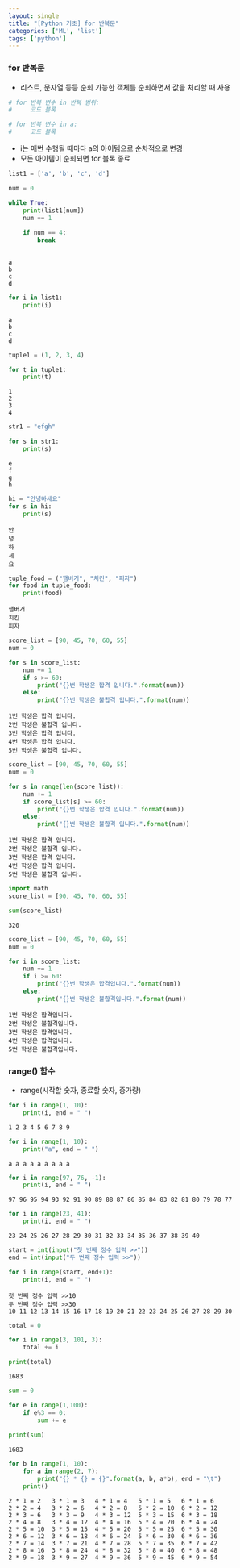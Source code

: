 ```yaml
---
layout: single
title: "[Python 기초] for 반복문"
categories: ['ML', 'list']
tags: ['python']
---
```


### for 반복문
- 리스트, 문자열 등등 순회 가능한 객체를 순회하면서 값을 처리할 때 사용


```python
# for 반복 변수 in 반복 범위:
#     코드 블록

# for 반복 변수 in a:
#     코드 블록
```

- i는 매번 수행될 때마다 a의 아이템으로 순차적으로 변경
- 모든 아이템이 순회되면 for 블록 종료


```python
list1 = ['a', 'b', 'c', 'd']

num = 0

while True:
    print(list1[num])
    num += 1
    
    if num == 4:
        break
        
```

    a
    b
    c
    d
    


```python
for i in list1:
    print(i)
```

    a
    b
    c
    d
    


```python
tuple1 = (1, 2, 3, 4)

for t in tuple1:
    print(t)
```

    1
    2
    3
    4
    


```python
str1 = "efgh"

for s in str1:
    print(s)
```

    e
    f
    g
    h
    


```python
hi = "안녕하세요"
for s in hi:
    print(s)
```

    안
    녕
    하
    세
    요
    


```python
tuple_food = ("햄버거", "치킨", "피자")
for food in tuple_food:
    print(food)
```

    햄버거
    치킨
    피자
    


```python
score_list = [90, 45, 70, 60, 55]
num = 0

for s in score_list:
    num += 1
    if s >= 60:
        print("{}번 학생은 합격 입니다.".format(num))
    else:
        print("{}번 학생은 불합격 입니다.".format(num))    
```

    1번 학생은 합격 입니다.
    2번 학생은 불합격 입니다.
    3번 학생은 합격 입니다.
    4번 학생은 합격 입니다.
    5번 학생은 불합격 입니다.
    


```python
score_list = [90, 45, 70, 60, 55]
num = 0

for s in range(len(score_list)):
    num += 1
    if score_list[s] >= 60:
        print("{}번 학생은 합격 입니다.".format(num))
    else:
        print("{}번 학생은 불합격 입니다.".format(num))    
```

    1번 학생은 합격 입니다.
    2번 학생은 불합격 입니다.
    3번 학생은 합격 입니다.
    4번 학생은 합격 입니다.
    5번 학생은 불합격 입니다.
    


```python
import math
score_list = [90, 45, 70, 60, 55]

sum(score_list)
```




    320




```python
score_list = [90, 45, 70, 60, 55]
num = 0

for i in score_list:
    num += 1
    if i >= 60:
        print("{}번 학생은 합격입니다.".format(num))
    else:
        print("{}번 학생은 불합격입니다.".format(num))
```

    1번 학생은 합격입니다.
    2번 학생은 불합격입니다.
    3번 학생은 합격입니다.
    4번 학생은 합격입니다.
    5번 학생은 불합격입니다.
    

### range() 함수
- range(시작할 숫자, 종료할 숫자, 증가량)


```python
for i in range(1, 10):
    print(i, end = " ")
```

    1 2 3 4 5 6 7 8 9 


```python
for i in range(1, 10):
    print("a", end = " ")
```

    a a a a a a a a a 


```python
for i in range(97, 76, -1):
    print(i, end = " ")
```

    97 96 95 94 93 92 91 90 89 88 87 86 85 84 83 82 81 80 79 78 77 


```python
for i in range(23, 41):
    print(i, end = " ")
```

    23 24 25 26 27 28 29 30 31 32 33 34 35 36 37 38 39 40 


```python
start = int(input("첫 번째 정수 입력 >>"))
end = int(input("두 번째 정수 입력 >>"))

for i in range(start, end+1):
    print(i, end = " ")
```

    첫 번째 정수 입력 >>10
    두 번째 정수 입력 >>30
    10 11 12 13 14 15 16 17 18 19 20 21 22 23 24 25 26 27 28 29 30 


```python
total = 0

for i in range(3, 101, 3):
    total += i

print(total)
```

    1683
    


```python
sum = 0

for e in range(1,100):
    if e%3 == 0:
        sum += e
        
print(sum)        
```

    1683
    


```python
for b in range(1, 10):
    for a in range(2, 7):
        print("{} * {} = {}".format(a, b, a*b), end = "\t")
    print()
```

    2 * 1 = 2	3 * 1 = 3	4 * 1 = 4	5 * 1 = 5	6 * 1 = 6	
    2 * 2 = 4	3 * 2 = 6	4 * 2 = 8	5 * 2 = 10	6 * 2 = 12	
    2 * 3 = 6	3 * 3 = 9	4 * 3 = 12	5 * 3 = 15	6 * 3 = 18	
    2 * 4 = 8	3 * 4 = 12	4 * 4 = 16	5 * 4 = 20	6 * 4 = 24	
    2 * 5 = 10	3 * 5 = 15	4 * 5 = 20	5 * 5 = 25	6 * 5 = 30	
    2 * 6 = 12	3 * 6 = 18	4 * 6 = 24	5 * 6 = 30	6 * 6 = 36	
    2 * 7 = 14	3 * 7 = 21	4 * 7 = 28	5 * 7 = 35	6 * 7 = 42	
    2 * 8 = 16	3 * 8 = 24	4 * 8 = 32	5 * 8 = 40	6 * 8 = 48	
    2 * 9 = 18	3 * 9 = 27	4 * 9 = 36	5 * 9 = 45	6 * 9 = 54	
    
